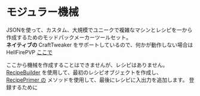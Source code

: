 # モジュラー機械

JSONを使って、カスタム、大規模でユニークで複雑なマシンとレシピを一から作成するためのモッドパックメーカーツールセット。  
**ネイティブの** CraftTweaker をサポートしているので、何かが動作しない場合は HellFirePVP [ここで](https://github.com/HellFirePvP/ModularMachinery/issues)

ここから機械を作成することはできませんが、レシピはありません。 [RecipeBuilder](/Mods/ModularMachinery/Recipes/RecipeBuilder/) を使用して、最初のレシピオブジェクトを作成し、 [RecipePrimer の](/Mods/ModularMachinery/Recipes/RecipePrimer/) メソッドを使用して、最後にレシピに入出力を追加します。 登録するために